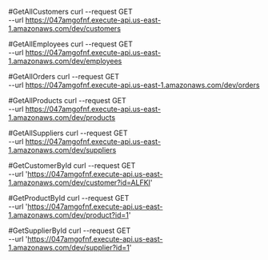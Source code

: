 #GetAllCustomers
curl --request GET \
  --url https://047amgofnf.execute-api.us-east-1.amazonaws.com/dev/customers

#GetAllEmployees
curl --request GET \
  --url https://047amgofnf.execute-api.us-east-1.amazonaws.com/dev/employees

#GetAllOrders
curl --request GET \
  --url https://047amgofnf.execute-api.us-east-1.amazonaws.com/dev/orders

#GetAllProducts
curl --request GET \
  --url https://047amgofnf.execute-api.us-east-1.amazonaws.com/dev/products

#GetAllSuppliers
curl --request GET \
  --url https://047amgofnf.execute-api.us-east-1.amazonaws.com/dev/suppliers

#GetCustomerById 
curl --request GET \
  --url 'https://047amgofnf.execute-api.us-east-1.amazonaws.com/dev/customer?id=ALFKI'

#GetProductById
curl --request GET \
  --url 'https://047amgofnf.execute-api.us-east-1.amazonaws.com/dev/product?id=1'

#GetSupplierById
curl --request GET \
  --url 'https://047amgofnf.execute-api.us-east-1.amazonaws.com/dev/supplier?id=1'



